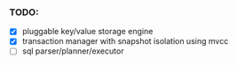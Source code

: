 ### TODO:

- [x] pluggable key/value storage engine
- [x] transaction manager with snapshot isolation using mvcc
- [ ] sql parser/planner/executor
